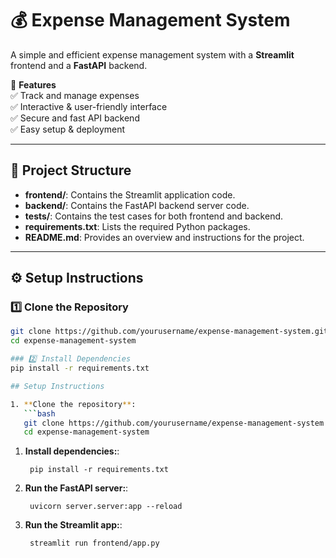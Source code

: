# 💰 Expense Management System  

A simple and efficient expense management system with a **Streamlit** frontend and a **FastAPI** backend.  

🚀 **Features**  
✅ Track and manage expenses  
✅ Interactive & user-friendly interface  
✅ Secure and fast API backend  
✅ Easy setup & deployment  

---

## 📂 Project Structure  


- **frontend/**: Contains the Streamlit application code.
- **backend/**: Contains the FastAPI backend server code.
- **tests/**: Contains the test cases for both frontend and backend.
- **requirements.txt**: Lists the required Python packages.
- **README.md**: Provides an overview and instructions for the project.

---

## ⚙️ Setup Instructions 

### 1️⃣ Clone the Repository  
```bash
git clone https://github.com/yourusername/expense-management-system.git
cd expense-management-system

### 2️⃣ Install Dependencies
pip install -r requirements.txt

## Setup Instructions

1. **Clone the repository**:
   ```bash
   git clone https://github.com/yourusername/expense-management-system.git
   cd expense-management-system
   ```
1. **Install dependencies:**:   
   ```commandline
    pip install -r requirements.txt
   ```
1. **Run the FastAPI server:**:   
   ```commandline
    uvicorn server.server:app --reload
   ```
1. **Run the Streamlit app:**:   
   ```commandline
    streamlit run frontend/app.py
   ```
